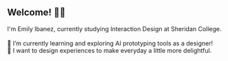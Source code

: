 ## Welcome! 🌷🦔

I'm Emily Ibanez, currently studying Interaction Design at Sheridan College.
<br> <br>
🌱 I’m currently learning and exploring AI prototyping tools as a designer!
<br>
🔭 I want to design experiences to make everyday a little more delightful.
